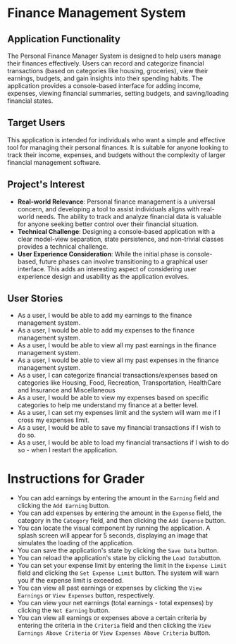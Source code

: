 # Finance Management System

## Application Functionality ##

The Personal Finance Manager System is designed to 
help users manage their finances effectively. Users can 
record and categorize financial transactions (based on categories like housing,
groceries), view their earnings,  budgets, and gain insights into their spending 
habits. The application provides a console-based interface for adding income,
expenses, viewing financial summaries, setting budgets, and saving/loading 
financial states.

## Target Users ##

This application is intended for individuals who want a simple and 
effective tool for managing their personal finances. It is suitable 
for anyone looking to track their income, expenses, and budgets without 
the complexity of larger financial management software.

## Project's Interest

- **Real-world Relevance**: Personal finance management is a universal concern,
and developing a tool to assist individuals aligns with real-world needs.
The ability to track and analyze financial data is valuable for anyone 
seeking better control over their financial situation.
- **Technical Challenge**: Designing a console-based application with a clear 
model-view separation, state persistence, and non-trivial classes provides
a technical challenge.
- **User Experience Consideration**: While the initial phase is console-based,
future phases can involve transitioning to a graphical user interface. 
This adds an interesting aspect of considering user experience design 
and usability as the application evolves.

## User Stories ##

- As a user, I would be able to add my earnings to the finance management system.
- As a user, I would be able to add my expenses to the finance management system.
- As a user, I would be able to view all my past earnings in the finance management system.
- As a user, I would be able to view all my past expenses in the finance management system.
- As a user, I can categorize financial transactions/expenses  based on categories like
  Housing, Food, Recreation, Transportation, HealthCare and Insurance and Miscellaneous
- As a user, I would be able to view my expenses based on specific categories to help me understand 
my finance at a better level.
- As a user, I can set my expenses limit and the system will warn me if I cross
my expenses limit.
- As a user, I would be able to save my financial transactions if I wish to do so.
- As a user, I would be able to load my financial transactions if I wish to do so - when I restart the application.

# Instructions for Grader

- You can add earnings by entering the amount in the `Earning` field and clicking the `Add Earning` button.
- You can add expenses by entering the amount in the `Expense` field, the category in the `Category` field, 
and then clicking the `Add Expense` button.
- You can locate the visual component by running the application. A splash screen will appear for 5 seconds, 
displaying an image that simulates the loading of the application.
- You can save the application's state by clicking the `Save Data` button.
- You can reload the application's state by clicking the `Load Data`button.
- You can set your expense limit by entering the limit in the `Expense Limit` field and clicking the
`Set Expense Limit` button. The system will warn you if the expense limit is exceeded.
- You can view all past earnings or expenses by clicking the `View Earnings` or `View Expenses` button, respectively.
- You can view your net earnings (total earnings - total expenses) by clicking the `Net Earning` button.
- You can view all earnings or expenses above a certain criteria by entering the criteria in the `Criteria` field
and then clicking the `View Earnings Above Criteria` or `View Expenses Above Criteria` button.
